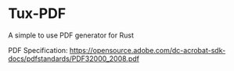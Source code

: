 # Tux-PDF

A simple to use PDF generator for Rust


PDF Specification: https://opensource.adobe.com/dc-acrobat-sdk-docs/pdfstandards/PDF32000_2008.pdf